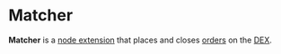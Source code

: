 # Matcher

**Matcher** is a [node extension](/waves-node/extensions/matcher.md) that places and closes [orders](/blockchain/order.md) on the [DEX](/waves-dex/about-waves-dex).

